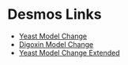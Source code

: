 # Desmos Links

* [Yeast Model Change](https://www.desmos.com/calculator/ksbn0ioagp)
* [Digoxin Model Change](https://www.desmos.com/calculator/mwlnlvx1wt)
* [Yeast Model Change Extended](https://www.desmos.com/calculator/vuybncs7sg)
